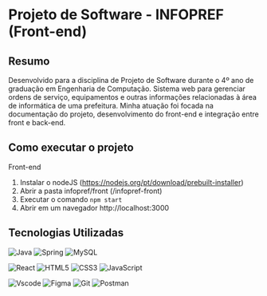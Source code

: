 # Projeto de Software - INFOPREF (Front-end)

## Resumo
Desenvolvido para a disciplina de Projeto de Software durante o 4º ano de graduação em Engenharia de Computação. Sistema web para gerenciar ordens de serviço, equipamentos e outras informações relacionadas à área de informática de uma prefeitura. Minha atuação foi focada na documentação do projeto, desenvolvimento do front-end e integração entre front e back-end.

## Como executar o projeto

Front-end
1. Instalar o nodeJS (https://nodejs.org/pt/download/prebuilt-installer)
2. Abrir a pasta infopref/front (/infopref-front)
3. Executar o comando `npm start`
4. Abrir em um navegador http://localhost:3000

## Tecnologias Utilizadas

![Java](https://img.shields.io/badge/java-%23ED8B00.svg?style=for-the-badge&logo=openjdk&logoColor=white)
![Spring](https://img.shields.io/badge/spring-%236DB33F.svg?style=for-the-badge&logo=spring&logoColor=white)
![MySQL](https://img.shields.io/badge/MySQL-00000F?style=for-the-badge&logo=mysql&logoColor=white)

![React](https://img.shields.io/badge/React-20232A?style=for-the-badge&logo=react&logoColor=61DAFB)
![HTML5](https://img.shields.io/badge/HTML5-E34F26?style=for-the-badge&logo=html5&logoColor=white)
![CSS3](https://img.shields.io/badge/CSS3-1572B6?style=for-the-badge&logo=css3&logoColor=white)
![JavaScript](https://img.shields.io/badge/JavaScript-F7DF1E?style=for-the-badge&logo=javascript&logoColor=black)

![Vscode](https://img.shields.io/badge/Vscode-007ACC?style=for-the-badge&logo=visual-studio-code&logoColor=white)
![Figma](https://img.shields.io/badge/Figma-696969?style=for-the-badge&logo=figma&logoColor=figma)
![Git](https://img.shields.io/badge/GIT-E44C30?style=for-the-badge&logo=git&logoColor=white)
![Postman](https://img.shields.io/badge/Postman-FF6C37.svg?style=for-the-badge&logo=Postman&logoColor=white)
